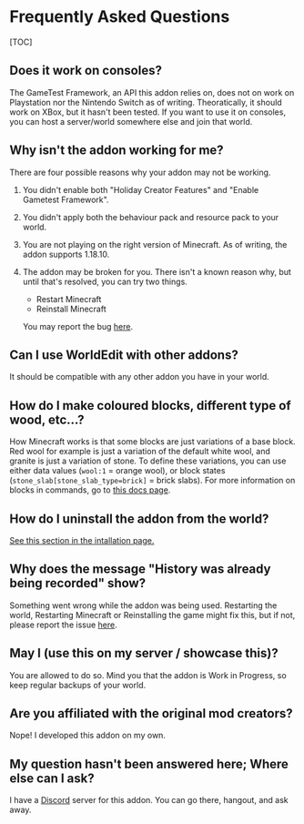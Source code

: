 # Frequently Asked Questions

[TOC]

## Does it work on consoles?

The GameTest Framework, an API this addon relies on, does not on work on Playstation nor the Nintendo Switch as of writing. Theoratically, it should work on XBox, but it hasn't been tested. If you want to use it on consoles, you can host a server/world somewhere else and join that world.

## Why isn't the addon working for me?

There are four possible reasons why your addon may not be working.

1. You didn't enable both "Holiday Creator Features" and "Enable Gametest Framework".
2. You didn't apply both the behaviour pack and resource pack to your world.
3. You are not playing on the right version of Minecraft. As of writing, the addon supports 1.18.10. 
4. The addon may be broken for you. There isn't a known reason why, but until that's resolved, you can try two things.

    * Restart Minecraft
    * Reinstall Minecraft 
  
    You may report the bug [here](https://github.com/SIsilicon/WorldEdit-BE/issues).

## Can I use WorldEdit with other addons?

It should be compatible with any other addon you have in your world.

## How do I make coloured blocks, different type of wood, etc...?

How Minecraft works is that some blocks are just variations of a base block. Red wool for example is just a variation of the default white wool, and granite is just a variation of stone. To define these variations, you can use either data values (`wool:1` = orange wool), or block states (`stone_slab[stone_slab_type=brick]` = brick slabs). For more information on blocks in commands, go to [this docs page](usage/general/patterns.md).
 
## How do I uninstall the addon from the world?

[See this section in the intallation page.](installation.md#uninstalling-from-a-world)

## Why does the message "History was already being recorded" show?

Something went wrong while the addon was being used. Restarting the world, Restarting Minecraft or Reinstalling the game might fix this, but if not, please report the issue [here](https://github.com/SIsilicon/WorldEdit-BE/issues).

## May I (use this on my server / showcase this)?

You are allowed to do so. Mind you that the addon is Work in Progress, so keep regular backups of your world.

## Are you affiliated with the original mod creators?

Nope! I developed this addon on my own.

## My question hasn't been answered here; Where else can I ask?

I have a [Discord](https://discord.gg/M5uAkr9WU2) server for this addon. You can go there, hangout, and ask away.
